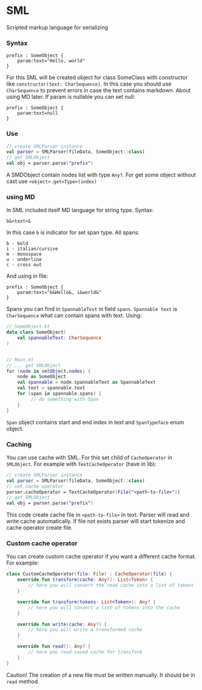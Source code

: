 # SML
Scripted markup language for serializing

### Syntax
```
prefix : SomeObject {
    param:text="Hello, world"
}
```
For this SML will be created object for class SomeClass with constructor like `constructor(text: CharSequence)`.
In this case you should use `CharSequence` to prevent errors in case the text contains markdown. About using MD later.
If param is nullable you can set null:
```
prefix : SomeObject {
    param:text=null
}
```

### Use
```kt
// create SMLParser instance
val parser = SMLParser(fileData, SomeObject::class)
// get SMLObject
val obj = parser.parse("prefix")
```

A SMDObject contain nodes list with type `Any?`. For get some object without cast use `<object>.get<Type>(index)`

### using MD
In SML included itself MD language for string type.
Syntax:
```
b&<text>&
```
In this case `b` is indicator for set span type.
All spans:
```
b - bold
i - italian/cursive
m - monospace
u - underline
c - cross out
```
And using in file:
```
prefix : SomeObject {
    param:text="b&Hello&, i&world&"
}
```
Spans you can find in `SpannableText` in field `spans`. `Spannable text` is `CharSequence` what can contain spans with text.
Using:
```kt
// SomeObject.kt
data class SomeObject(
    val spannableText: CharSequence
)


// Main.kt
// ... get SMLObject
for (node in smlObject.nodes) {
    node as SomeObject
    val spannable = node.spannableText as SpannableText
    val text = spannable.text
    for (span in spannable.spans) {
         // do something with Span
    }
}
```
`Span` object contains start and end index in text and `SpanTypeface` enum object.

### Caching
You can use cache with SML. For this set child of `CacheOperator` in `SMLObject`.
For example with `TextCacheOperator` (have in lib):
```kt
// create SMLParser instance
val parser = SMLParser(fileData, SomeObject::class)
// set cache operator
parser.cacheOperator = TextCacheOperator(File("<path-to-file>"))
// get SMLObject
val obj = parser.parse("prefix")
```
This code create cache file in `<path-to-file>` in text. Parser will read and write cache automatically. If file not exists parser will start tokenize and cache operator create file.

### Custom cache operator
You can create custom cache operator if you want a different cache format.
For example:
```kt
class CustomCacheOperator(file: File) : CacheOperator(file) {
    override fun transform(cache: Any?): List<Token> {
        // here you will convert the read cache into a list of tokens
    }

    override fun transform(tokens: List<Token>): Any? {
        // here you will convert a list of tokens into the cache
    }

    override fun write(cache: Any?) {
        // here you will write a transformed cache
    }

    override fun read(): Any? {
        // here you read saved cache for transform
    }
}
```
Caution! The creation of a new file must be written manually. It should be in `read` method.